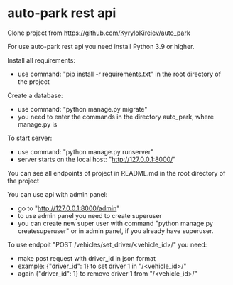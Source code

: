 # auto-park rest api

Clone project from https://github.com/KyryloKireiev/auto_park

For use auto-park rest api you need install Python 3.9 or higher.

Install all requirements:
+ use command: "pip install -r requirements.txt" in the root directory of the project

Create a database:
+ use command: "python manage.py migrate"
+ you need to enter the commands in the directory auto_park, where manage.py is


To start server:
+ use command: "python manage.py runserver"
+ server starts on the local host: "http://127.0.0.1:8000/"

You can see all endpoints of project in README.md in the root directory of the project

You can use api with admin panel:
+ go to "http://127.0.0.1:8000/admin"
+ to use admin panel you need to create superuser  
+ you can create new super user with command "python manage.py createsuperuser"
  or in admin panel, if you already have superuser.
  
To use endpoit "POST /vehicles/set_driver/<vehicle_id>/" you need:
+ make post request with driver_id in json format
+ example: {"driver_id": 1} to set driver 1 in "/<vehicle_id>/"
+ again {"driver_id": 1} to remove driver 1 from "/<vehicle_id>/"
